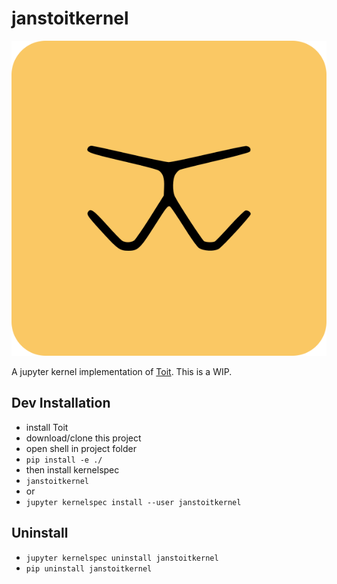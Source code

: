 # janstoitkernel

![Logo](janstoitkernel/logo-svg.svg)

A jupyter kernel implementation of [Toit](https://toitlang.org).
This is a WIP.

## Dev Installation

- install Toit
- download/clone this project
- open shell in project folder
- `pip install -e ./`
- then install kernelspec
- `janstoitkernel`
- or
- `jupyter kernelspec install --user janstoitkernel`

## Uninstall

- `jupyter kernelspec uninstall janstoitkernel`
- `pip uninstall janstoitkernel`
